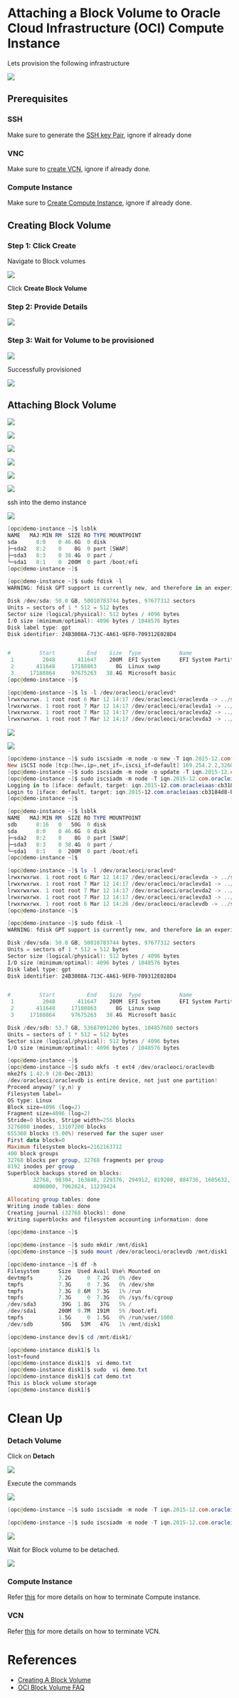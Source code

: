 # Attaching a Block Volume to Oracle Cloud Infrastructure (OCI) Compute Instance

Lets provision the following infrastructure

![](../resources/bs-infrastructure.png)

## Prerequisites

### SSH

Make sure to generate the [SSH key Pair](GeneratingSshKey.md), ignore if already done

### VNC

Make sure to [create VCN](CreatingVCN.md), ignore if already done.

### Compute Instance

Make sure to [Create Compute Instance](CreatingComputeInstance.md), ignore if already done.


## Creating Block Volume

### Step 1: Click Create

Navigate to Block volumes

![](../resources/bs-navigate-block-volumes.png)

Click **Create Block Volume**

### Step 2: Provide Details

![](../resources/bs-create.png)

### Step 3: Wait for Volume to be provisioned

![](../resources/bs-being-provisioned.png)

Successfully provisioned

![](../resources/bs-provisioned.png)

## Attaching Block Volume

![](../resources/navigate-compute-instance.png)

![](../resources/goto-compute-instance.png)

![](../resources/bs-attach-volume.png)

![](../resources/bs-attach-volume-details.png)

![](../resources/bs-attach-volume-alert.png)

![](../resources/bs-attached.png)



ssh into the demo instance

![](../resources/bs-ssh-details.png)

```Powershell
[opc@demo-instance ~]$ lsblk
NAME   MAJ:MIN RM  SIZE RO TYPE MOUNTPOINT
sda      8:0    0 46.6G  0 disk
├─sda2   8:2    0    8G  0 part [SWAP]
├─sda3   8:3    0 38.4G  0 part /
└─sda1   8:1    0  200M  0 part /boot/efi
[opc@demo-instance ~]$

```

```Powershell
[opc@demo-instance ~]$ sudo fdisk -l
WARNING: fdisk GPT support is currently new, and therefore in an experimental phase. Use at your own discretion.

Disk /dev/sda: 50.0 GB, 50010783744 bytes, 97677312 sectors
Units = sectors of 1 * 512 = 512 bytes
Sector size (logical/physical): 512 bytes / 4096 bytes
I/O size (minimum/optimal): 4096 bytes / 1048576 bytes
Disk label type: gpt
Disk identifier: 24B3008A-713C-4A61-9EF0-709312E028D4


#         Start          End    Size  Type            Name
 1         2048       411647    200M  EFI System      EFI System Partition
 2       411648     17188863      8G  Linux swap
 3     17188864     97675263   38.4G  Microsoft basic
[opc@demo-instance ~]$
```

```Powershell
[opc@demo-instance ~]$ ls -l /dev/oracleoci/oraclevd*
lrwxrwxrwx. 1 root root 6 Mar 12 14:17 /dev/oracleoci/oraclevda -> ../sda
lrwxrwxrwx. 1 root root 7 Mar 12 14:17 /dev/oracleoci/oraclevda1 -> ../sda1
lrwxrwxrwx. 1 root root 7 Mar 12 14:17 /dev/oracleoci/oraclevda2 -> ../sda2
lrwxrwxrwx. 1 root root 7 Mar 12 14:17 /dev/oracleoci/oraclevda3 -> ../sda3

```

![](../resources/bs-iscsi-commands.png)

![](../resources/bs-iscsi-commands-details.png)

```Powershell
[opc@demo-instance ~]$ sudo iscsiadm -m node -o new -T iqn.2015-12.com.oracleiaas:cb3184d8-b43a-41e3-84d6-eaa2f930b835 -p 169.254.2.2:3260
New iSCSI node [tcp:[hw=,ip=,net_if=,iscsi_if=default] 169.254.2.2,3260,-1 iqn.2015-12.com.oracleiaas:cb3184d8-b43a-41e3-84d6-eaa2f930b835] added
[opc@demo-instance ~]$ sudo iscsiadm -m node -o update -T iqn.2015-12.com.oracleiaas:cb3184d8-b43a-41e3-84d6-eaa2f930b835 -n node.startup -v automatic
[opc@demo-instance ~]$ sudo iscsiadm -m node -T iqn.2015-12.com.oracleiaas:cb3184d8-b43a-41e3-84d6-eaa2f930b835 -p 169.254.2.2:3260 -l
Logging in to [iface: default, target: iqn.2015-12.com.oracleiaas:cb3184d8-b43a-41e3-84d6-eaa2f930b835, portal: 169.254.2.2,3260] (multiple)
Login to [iface: default, target: iqn.2015-12.com.oracleiaas:cb3184d8-b43a-41e3-84d6-eaa2f930b835, portal: 169.254.2.2,3260] successful.
[opc@demo-instance ~]$

```

```Powershell
[opc@demo-instance ~]$ lsblk
NAME   MAJ:MIN RM  SIZE RO TYPE MOUNTPOINT
sdb      8:16   0   50G  0 disk
sda      8:0    0 46.6G  0 disk
├─sda2   8:2    0    8G  0 part [SWAP]
├─sda3   8:3    0 38.4G  0 part /
└─sda1   8:1    0  200M  0 part /boot/efi
[opc@demo-instance ~]$

```

```Powershell
[opc@demo-instance ~]$ ls -l /dev/oracleoci/oraclevd*
lrwxrwxrwx. 1 root root 6 Mar 12 14:17 /dev/oracleoci/oraclevda -> ../sda
lrwxrwxrwx. 1 root root 7 Mar 12 14:17 /dev/oracleoci/oraclevda1 -> ../sda1
lrwxrwxrwx. 1 root root 7 Mar 12 14:17 /dev/oracleoci/oraclevda2 -> ../sda2
lrwxrwxrwx. 1 root root 7 Mar 12 14:17 /dev/oracleoci/oraclevda3 -> ../sda3
lrwxrwxrwx. 1 root root 6 Mar 12 14:26 /dev/oracleoci/oraclevdb -> ../sdb
[opc@demo-instance ~]$

```

```Powershell
[opc@demo-instance ~]$ sudo fdisk -l
WARNING: fdisk GPT support is currently new, and therefore in an experimental phase. Use at your own discretion.

Disk /dev/sda: 50.0 GB, 50010783744 bytes, 97677312 sectors
Units = sectors of 1 * 512 = 512 bytes
Sector size (logical/physical): 512 bytes / 4096 bytes
I/O size (minimum/optimal): 4096 bytes / 1048576 bytes
Disk label type: gpt
Disk identifier: 24B3008A-713C-4A61-9EF0-709312E028D4


#         Start          End    Size  Type            Name
 1         2048       411647    200M  EFI System      EFI System Partition
 2       411648     17188863      8G  Linux swap
 3     17188864     97675263   38.4G  Microsoft basic

Disk /dev/sdb: 53.7 GB, 53687091200 bytes, 104857600 sectors
Units = sectors of 1 * 512 = 512 bytes
Sector size (logical/physical): 512 bytes / 4096 bytes
I/O size (minimum/optimal): 4096 bytes / 1048576 bytes

[opc@demo-instance ~]$
[opc@demo-instance ~]$ sudo mkfs -t ext4 /dev/oracleoci/oraclevdb
mke2fs 1.42.9 (28-Dec-2013)
/dev/oracleoci/oraclevdb is entire device, not just one partition!
Proceed anyway? (y,n) y
Filesystem label=
OS type: Linux
Block size=4096 (log=2)
Fragment size=4096 (log=2)
Stride=0 blocks, Stripe width=256 blocks
3276800 inodes, 13107200 blocks
655360 blocks (5.00%) reserved for the super user
First data block=0
Maximum filesystem blocks=2162163712
400 block groups
32768 blocks per group, 32768 fragments per group
8192 inodes per group
Superblock backups stored on blocks:
        32768, 98304, 163840, 229376, 294912, 819200, 884736, 1605632, 2654208,
        4096000, 7962624, 11239424

Allocating group tables: done
Writing inode tables: done
Creating journal (32768 blocks): done
Writing superblocks and filesystem accounting information: done

[opc@demo-instance ~]$
```


```Powershell
[opc@demo-instance ~]$ sudo mkdir /mnt/disk1
[opc@demo-instance ~]$ sudo mount /dev/oracleoci/oraclevdb /mnt/disk1

```

```Powershell
[opc@demo-instance ~]$ df -h
Filesystem      Size  Used Avail Use% Mounted on
devtmpfs        7.2G     0  7.2G   0% /dev
tmpfs           7.3G     0  7.3G   0% /dev/shm
tmpfs           7.3G  8.6M  7.3G   1% /run
tmpfs           7.3G     0  7.3G   0% /sys/fs/cgroup
/dev/sda3        39G  1.8G   37G   5% /
/dev/sda1       200M  9.7M  191M   5% /boot/efi
tmpfs           1.5G     0  1.5G   0% /run/user/1000
/dev/sdb         50G   53M   47G   1% /mnt/disk1
```

```Powershell
[opc@demo-instance dev]$ cd /mnt/disk1/
```


```Powershell
[opc@demo-instance disk1]$ ls
lost+found
[opc@demo-instance disk1]$  vi demo.txt
[opc@demo-instance disk1]$ sudo  vi demo.txt
[opc@demo-instance disk1]$ cat demo.txt
This is block volume storage
[opc@demo-instance disk1]$

```


# Clean Up 

### Detach Volume

Click on **Detach**

![](../resources/bs-detach-click.png)

Execute the commands 

![](../resources/bs-detatch-confirmation1.png)

```Powershell
[opc@demo-instance ~]$ sudo iscsiadm -m node -T iqn.2015-12.com.oracleiaas:cb3184d8-b43a-41e3-84d6-eaa2f930b835 -p 169.254.2.2:3260 -u

[opc@demo-instance ~]$ sudo iscsiadm -m node -T iqn.2015-12.com.oracleiaas:cb3184d8-b43a-41e3-84d6-eaa2f930b835 -p 169.254.2.2:3260 -u

```

![](../resources/bs-detatch-confirmation2.png)

Wait for Block volume to be detached.

![](../resources/bs-detaching.png)



### Compute Instance

Refer [this](CreatingComputeInstance.md#termination) for more details on how to terminate Compute instance.

### VCN

Refer [this](CreatingVCN.md#terminating-vcn) for more details on how to terminate VCN.


# References
* [Creating A Block Volume](https://docs.cloud.oracle.com/iaas/Content/Block/Tasks/creatingavolume.htm)
* [OCI Block Volume FAQ](https://cloud.oracle.com/storage/block-volume/faq)